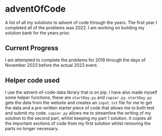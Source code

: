 # adventOfCode

A list of all my solutions to advent of code through the years. The first year I completed all of the problems was 2022. I am working on building my solution bank for the years prior.

## Current Progress

I am attempted to complete the problems for 2019 through the days of November 2023 before the actual 2023 event.

## Helper code used

I use the advent-of-code-data library that is on pip. I have also made myself some helper functions, these are `startDay.py` and `copier.py`. `startDay.py` gets the data from the website and creates an `input.txt` file for me to get the data and a pre-written starter piece of code that allows me to both test and submit my code. `copier.py` allows me to streamline the writing of my solution to the second part, whilst keeping my part 1 solution. It copies all the important sections of code from my first solution whilst removing the parts no longer necessary.
